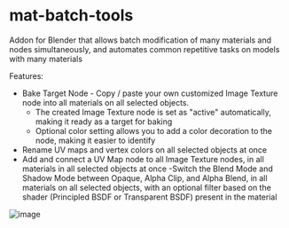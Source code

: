 # mat-batch-tools
Addon for Blender that allows batch modification of many materials and nodes simultaneously, and automates common repetitive tasks on models with many materials

Features:
- Bake Target Node - Copy / paste your own customized Image Texture node into all materials on all selected objects.
	- The created Image Texture node is set as "active" automatically, making it ready as a target for baking
	- Optional color setting allows you to add a color decoration to the node, making it easier to identify
- Rename UV maps and vertex colors on all selected objects at once
- Add and connect a UV Map node to all Image Texture nodes, in all materials in all selected objects at once
-Switch the Blend Mode and Shadow Mode between Opaque, Alpha Clip, and Alpha Blend, in all materials on all selected objects, with an optional filter based on the shader (Principled BSDF or Transparent BSDF) present in the material

![image](https://user-images.githubusercontent.com/88953117/209455390-b8bcaa51-363e-462a-ba9f-5e0dbb41e6cc.png)
